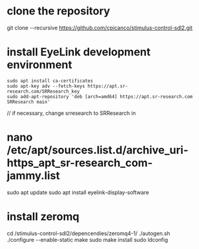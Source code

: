 # clone the repository
git clone --recursive https://github.com/cpicanco/stimulus-control-sdl2.git

# install EyeLink development environment
```
sudo apt install ca-certificates
sudo apt-key adv --fetch-keys https://apt.sr-research.com/SRResearch_key
sudo add-apt-repository 'deb [arch=amd64] https://apt.sr-research.com SRResearch main'
```
// if necessary, change srresearch to SRResearch in
# nano /etc/apt/sources.list.d/archive_uri-https_apt_sr-research_com-jammy.list

sudo apt update
sudo apt install eyelink-display-software

# install zeromq
cd /stimulus-control-sdl2/depencendies/zeromq4-1/
./autogen.sh
./configure --enable-static
make
sudo make install
sudo ldconfig
